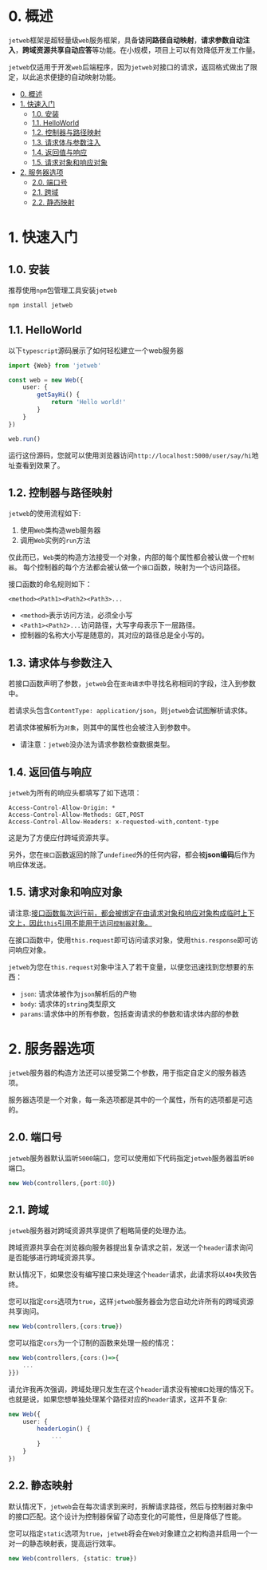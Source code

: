 # 0. 概述

`jetweb`框架是超轻量级`web`服务框架，具备**访问路径自动映射**，**请求参数自动注入**，**跨域资源共享自动应答**等功能。在小规模，项目上可以有效降低开发工作量。

`jetweb`仅适用于开发`web`后端程序，因为`jetweb`对接口的请求，返回格式做出了限定，以此追求便捷的自动映射功能。

- [0. 概述](#0-%e6%a6%82%e8%bf%b0)
- [1. 快速入门](#1-%e5%bf%ab%e9%80%9f%e5%85%a5%e9%97%a8)
  - [1.0. 安装](#10-%e5%ae%89%e8%a3%85)
  - [1.1. HelloWorld](#11-helloworld)
  - [1.2. 控制器与路径映射](#12-%e6%8e%a7%e5%88%b6%e5%99%a8%e4%b8%8e%e8%b7%af%e5%be%84%e6%98%a0%e5%b0%84)
  - [1.3. 请求体与参数注入](#13-%e8%af%b7%e6%b1%82%e4%bd%93%e4%b8%8e%e5%8f%82%e6%95%b0%e6%b3%a8%e5%85%a5)
  - [1.4. 返回值与响应](#14-%e8%bf%94%e5%9b%9e%e5%80%bc%e4%b8%8e%e5%93%8d%e5%ba%94)
  - [1.5. 请求对象和响应对象](#15-%e8%af%b7%e6%b1%82%e5%af%b9%e8%b1%a1%e5%92%8c%e5%93%8d%e5%ba%94%e5%af%b9%e8%b1%a1)
- [2. 服务器选项](#2-%e6%9c%8d%e5%8a%a1%e5%99%a8%e9%80%89%e9%a1%b9)
  - [2.0. 端口号](#20-%e7%ab%af%e5%8f%a3%e5%8f%b7)
  - [2.1. 跨域](#21-%e8%b7%a8%e5%9f%9f)
  - [2.2. 静态映射](#22-%e9%9d%99%e6%80%81%e6%98%a0%e5%b0%84)

# 1. 快速入门

## 1.0. 安装

推荐使用`npm`包管理工具安装`jetweb`

~~~bash
npm install jetweb
~~~

## 1.1. HelloWorld

以下`typescript`源码展示了如何轻松建立一个web服务器

~~~typescript
import {Web} from 'jetweb'

const web = new Web({
    user: {
        getSayHi() {
            return 'Hello world!'
        }
    }
})

web.run()
~~~

运行这份源码，您就可以使用浏览器访问`http://localhost:5000/user/say/hi`地址查看到效果了。

## 1.2. 控制器与路径映射

`jetweb`的使用流程如下:

1. 使用`Web`类构造web服务器
2. 调用`Web`实例的`run`方法

仅此而已，`Web`类的构造方法接受一个对象，内部的每个属性都会被认做一个`控制器`。
每个控制器的每个方法都会被认做一个`接口`函数，映射为一个访问路径。

接口函数的命名规则如下：

~~~
<method><Path1><Path2><Path3>...
~~~

- `<method>`表示访问方法，必须全小写
- `<Path1><Path2>...`访问路径，大写字母表示下一层路径。
- 控制器的名称大小写是随意的，其对应的路径总是全小写的。

## 1.3. 请求体与参数注入

若接口函数声明了参数，`jetweb`会在`查询请求`中寻找名称相同的字段，注入到参数中。

若请求头包含`ContentType: application/json`，则`jetweb`会试图解析请求体。

若请求体被解析为`对象`，则其中的属性也会被注入到参数中。

- 请注意：`jetweb`没办法为请求参数检查数据类型。

## 1.4. 返回值与响应

`jetweb`为所有的响应头都填写了如下选项：

~~~http
Access-Control-Allow-Origin: *
Access-Control-Allow-Methods: GET,POST
Access-Control-Allow-Headers: x-requested-with,content-type
~~~

这是为了方便应付跨域资源共享。

另外，您在`接口`函数返回的除了`undefined`外的任何内容，都会被**json编码**后作为响应体发送。

## 1.5. 请求对象和响应对象

请注意:<u>接口函数每次运行前，都会被绑定在由请求对象和响应对象构成临时上下文上，因此`this`引用不能用于访问`控制器`对象。</u>

在接口函数中，使用`this.request`即可访问请求对象，使用`this.response`即可访问响应对象。

`jetweb`为您在`this.request`对象中注入了若干变量，以便您迅速找到您想要的东西：

- `json`: 请求体被作为`json`解析后的产物
- `body`: 请求体的`string`类型原文
- `params`:请求体中的所有参数，包括查询请求的参数和请求体内部的参数

# 2. 服务器选项

`jetweb`服务器的构造方法还可以接受第二个参数，用于指定自定义的服务器选项。

服务器选项是一个对象，每一条选项都是其中的一个属性，所有的选项都是可选的。

## 2.0. 端口号

`jetweb`服务器默认监听`5000`端口，您可以使用如下代码指定`jetweb`服务器监听`80`端口。

~~~typescript
new Web(controllers,{port:80})
~~~

## 2.1. 跨域

`jetweb`服务器对跨域资源共享提供了粗略简便的处理办法。

跨域资源共享会在浏览器向服务器提出复杂请求之前，发送一个`header`请求询问是否能够进行跨域资源共享。

默认情况下，如果您没有编写接口来处理这个`header`请求，此请求将以`404`失败告终。

您可以指定`cors`选项为`true`，这样`jetweb`服务器会为您自动允许所有的跨域资源共享询问。

~~~typescript
new Web(controllers,{cors:true})
~~~

您可以指定`cors`为一个订制的函数来处理一般的情况：

~~~typescript
new Web(controllers,{cors:()=>{
    ...
}})
~~~

请允许我再次强调，跨域处理只发生在这个`header`请求没有被`接口`处理的情况下。也就是说，如果您想单独处理某个路径对应的`header`请求，这并不复杂:

~~~typescript
new Web({
    user: {
        headerLogin() {
            ...
        }
    }
})
~~~

## 2.2. 静态映射

默认情况下，`jetweb`会在每次请求到来时，拆解请求路径，然后与控制器对象中的接口匹配。这个设计为控制器保留了动态变化的可能性，但是降低了性能。

您可以指定`static`选项为`true`，`jetweb`将会在`Web`对象建立之初构造并启用一个一对一的静态映射表，提高运行效率。

~~~typescript
new Web(controllers, {static: true})
~~~